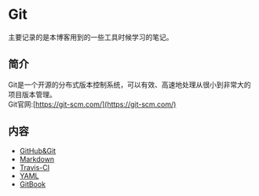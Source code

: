 # Git
主要记录的是本博客用到的一些工具时候学习的笔记。
## 简介
Git是一个开源的分布式版本控制系统，可以有效、高速地处理从很小到非常大的项目版本管理。    
Git官网:[https://git-scm.com/](https://git-scm.com/)
## 内容
- [GitHub&Git](https://gitbook.big1000.com/10-Git/01-GitHub&Git/)
- [Markdown](https://gitbook.big1000.com/10-Git/02-Markdown/)
- [Travis-CI](https://gitbook.big1000.com/10-Git/03-Travis-CI/)
- [YAML](https://gitbook.big1000.com/10-Git/04-YAML/)
- [GitBook](https://gitbook.big1000.com/10-Git/05-GitBook/)
